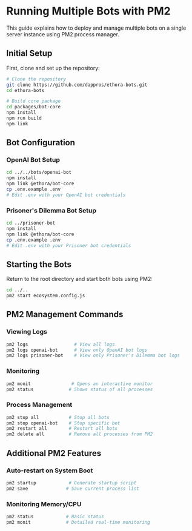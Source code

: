 # Running Multiple Bots with PM2

This guide explains how to deploy and manage multiple bots on a single server instance using PM2 process manager.

## Initial Setup

First, clone and set up the repository:

```bash
# Clone the repository
git clone https://github.com/dappros/ethora-bots.git
cd ethora-bots

# Build core package
cd packages/bot-core
npm install
npm run build
npm link
```

## Bot Configuration

### OpenAI Bot Setup
```bash
cd ../../bots/openai-bot
npm install
npm link @ethora/bot-core
cp .env.example .env
# Edit .env with your OpenAI bot credentials
```

### Prisoner's Dilemma Bot Setup
```bash
cd ../prisoner-bot
npm install
npm link @ethora/bot-core
cp .env.example .env
# Edit .env with your Prisoner bot credentials
```

## Starting the Bots

Return to the root directory and start both bots using PM2:
```bash
cd ../..
pm2 start ecosystem.config.js
```

## PM2 Management Commands

### Viewing Logs
```bash
pm2 logs                 # View all logs
pm2 logs openai-bot      # View only OpenAI bot logs
pm2 logs prisoner-bot    # View only Prisoner's Dilemma bot logs
```

### Monitoring
```bash
pm2 monit               # Opens an interactive monitor
pm2 status             # Shows status of all processes
```

### Process Management
```bash
pm2 stop all           # Stop all bots
pm2 stop openai-bot    # Stop specific bot
pm2 restart all        # Restart all bots
pm2 delete all         # Remove all processes from PM2
```

## Additional PM2 Features

### Auto-restart on System Boot
```bash
pm2 startup            # Generate startup script
pm2 save              # Save current process list
```

### Monitoring Memory/CPU
```bash
pm2 status            # Basic status
pm2 monit             # Detailed real-time monitoring
```

